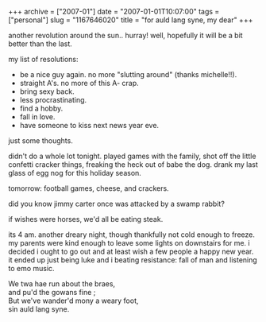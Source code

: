 +++
archive = ["2007-01"]
date = "2007-01-01T10:07:00"
tags = ["personal"]
slug = "1167646020"
title = "for auld lang syne, my dear"
+++

another revolution around the sun.. hurray! well, hopefully it will be
a bit better than the last.

my list of resolutions:

- be a nice guy again. no more "slutting around" (thanks michelle!!).
- straight A's. no more of this A- crap.
- bring sexy back.
- less procrastinating.
- find a hobby.
- fall in love.
- have someone to kiss next news year eve.

just some thoughts.

didn't do a whole lot tonight. played games with the family, shot off the
little confetti cracker things, freaking the heck out of babe the dog.
drank my last glass of egg nog for this holiday season.

tomorrow: football games, cheese, and crackers.

did you know jimmy carter once was attacked by a swamp rabbit?

if wishes were horses, we'd all be eating steak.

its 4 am. another dreary night, though thankfully not cold enough to
freeze. my parents were kind enough to leave some lights on downstairs for
me. i decided i ought to go out and at least wish a few people a happy new
year. it ended up just being luke and i beating resistance: fall of man
and listening to emo music.

We twa hae run about the braes,  
and pu'd the gowans fine ;  
But we've wander'd mony a weary foot,  
sin auld lang syne.

